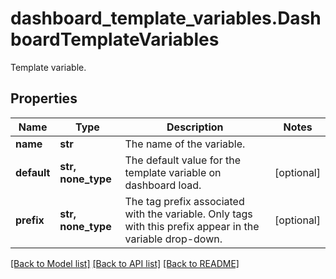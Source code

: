 # dashboard_template_variables.DashboardTemplateVariables

Template variable.
## Properties
Name | Type | Description | Notes
------------ | ------------- | ------------- | -------------
**name** | **str** | The name of the variable. | 
**default** | **str, none_type** | The default value for the template variable on dashboard load. | [optional] 
**prefix** | **str, none_type** | The tag prefix associated with the variable. Only tags with this prefix appear in the variable drop-down. | [optional] 

[[Back to Model list]](../README.md#documentation-for-models) [[Back to API list]](../README.md#documentation-for-api-endpoints) [[Back to README]](../README.md)



